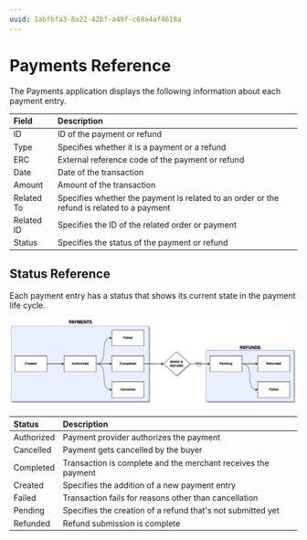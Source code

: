 ```yaml
---
uuid: 1abfbfa3-8a22-42bf-a49f-c69a4af4618a
---
```

# Payments Reference

The Payments application displays the following information about each payment entry.

| Field      | Description                                                                                |
| :--------- | :----------------------------------------------------------------------------------------- |
| ID         | ID of the payment or refund                                                                |
| Type       | Specifies whether it is a payment or a refund                                              |
| ERC        | External reference code of the payment or refund                                           |
| Date       | Date of the transaction                                                                    |
| Amount     | Amount of the transaction                                                                  |
| Related To | Specifies whether the payment is related to an order or the refund is related to a payment |
| Related ID | Specifies the ID of the related order or payment                                           |
| Status     | Specifies the status of the payment or refund                                              |

## Status Reference

Each payment entry has a status that shows its current state in the payment life cycle. 

![Each payment entry has a status that shows its current state in the payment life cycle.](./payments-reference/images/01.png)

| Status     | Description                                                   |
| :--------- | :------------------------------------------------------------ |
| Authorized | Payment provider authorizes the payment                       |
| Cancelled  | Payment gets cancelled by the buyer                           |
| Completed  | Transaction is complete and the merchant receives the payment |
| Created    | Specifies the addition of a new payment entry                 |
| Failed     | Transaction fails for reasons other than cancellation         |
| Pending    | Specifies the creation of a refund that's not submitted yet   |
| Refunded   | Refund submission is complete                                 |
